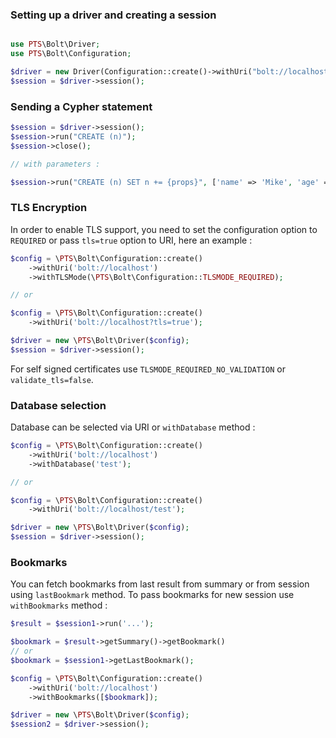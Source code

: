 ### Setting up a driver and creating a session

```php

use PTS\Bolt\Driver;
use PTS\Bolt\Configuration;

$driver = new Driver(Configuration::create()->withUri("bolt://localhost"));
$session = $driver->session();
```

### Sending a Cypher statement

```php
$session = $driver->session();
$session->run("CREATE (n)");
$session->close();

// with parameters :

$session->run("CREATE (n) SET n += {props}", ['name' => 'Mike', 'age' => 27]);
```



### TLS Encryption

In order to enable TLS support, you need to set the configuration option to `REQUIRED` or pass `tls=true` option to URI, here an example :

```php
$config = \PTS\Bolt\Configuration::create()
    ->withUri('bolt://localhost')
    ->withTLSMode(\PTS\Bolt\Configuration::TLSMODE_REQUIRED);

// or

$config = \PTS\Bolt\Configuration::create()
    ->withUri('bolt://localhost?tls=true');

$driver = new \PTS\Bolt\Driver($config);
$session = $driver->session();
```

For self signed certificates use `TLSMODE_REQUIRED_NO_VALIDATION` or `validate_tls=false`.

### Database selection

Database can be selected via URI or `withDatabase` method :
```php
$config = \PTS\Bolt\Configuration::create()
    ->withUri('bolt://localhost')
    ->withDatabase('test');

// or

$config = \PTS\Bolt\Configuration::create()
    ->withUri('bolt://localhost/test');

$driver = new \PTS\Bolt\Driver($config);
$session = $driver->session();
```

### Bookmarks

You can fetch bookmarks from last result from summary or from session using `lastBookmark` method. To pass bookmarks for new session use `withBookmarks` method :
```php
$result = $session1->run('...');

$bookmark = $result->getSummary()->getBookmark()
// or
$bookmark = $session1->getLastBookmark();

$config = \PTS\Bolt\Configuration::create()
    ->withUri('bolt://localhost')
    ->withBookmarks([$bookmark]);

$driver = new \PTS\Bolt\Driver($config);
$session2 = $driver->session();
```